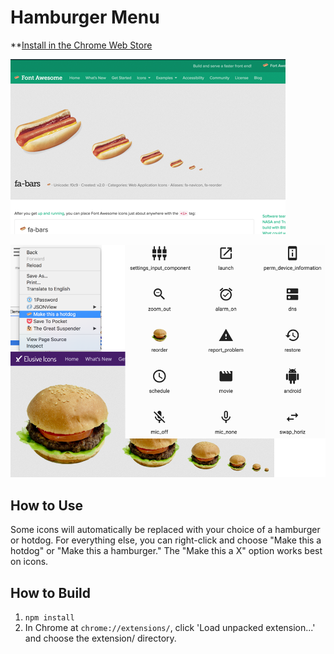 # Hamburger Menu

**[Install in the Chrome Web Store](https://chrome.google.com/webstore/detail/hamburger-menu/eilghennaccfpohmdffhdpckacgdaohe?hl=en)

![Screenshot](https://raw.githubusercontent.com/cheshire137/hamburger-menu/master/promo-assets/440x280.png)

![Screenshot with hamburger](https://raw.githubusercontent.com/cheshire137/hamburger-menu/master/promo-assets/920x680.png)

## How to Use

Some icons will automatically be replaced with your choice of a hamburger or hotdog. For everything else, you can right-click and choose "Make this a hotdog" or "Make this a hamburger." The "Make this a X" option works best on icons.

## How to Build

1. `npm install`
2. In Chrome at `chrome://extensions/`, click 'Load unpacked extension...' and choose the extension/ directory.
